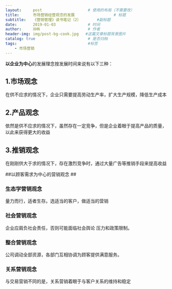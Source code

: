 ```yaml
---
layout:     post                    # 使用的布局（不需要改）
title:     	市场营销经营观念的发展            		# 标题 
subtitle:   《营销管理》读书笔记（2）      	#副标题   
date:       2019-01-03              # 时间
author:     XHN                     # 作者
header-img: img/post-bg-cook.jpg   #这篇文章标题背景图片
catalog: true                       # 是否归档
tags:                               #标签
    - 市场营销
---
```



**以企业为中心**的发展理念按发展时间来说有以下三种：

## 1.市场观念 ##

在供不应求的情况下，企业只需要提高劳动生产率，扩大生产规模，降低生产成本


## 2.产品观念 ##

依然是供不应求的情况下，虽然存在一定竞争，但是企业着眼于提高产品的质量，以此来获得更大的收益


## 3.推销观念 ##


在刚刚供大于求的情况下，存在激烈竞争时，通过大量广告等推销手段来提高收益


##以顾客需求为中心的营销观念 ##


### 生态学营销观念 ###

量力而行，适者生存。选适当的客户，做适当的营销

### 社会营销观念 ###

企业应肩负社会责任，否则可能面临社会舆论 压力和政策限制。

### 整合营销观念 ###

公司调动全部资源，各部门互相协调为顾客提供满意服务。


### 关系营销观念 ###

与交易营销不同的是，关系营销着眼于与客户关系的维持和稳定